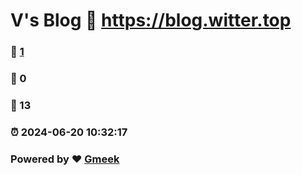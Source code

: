 # V's Blog :link: https://blog.witter.top 
### :page_facing_up: [1](https://blog.witter.top/tag.html) 
### :speech_balloon: 0 
### :hibiscus: 13 
### :alarm_clock: 2024-06-20 10:32:17 
### Powered by :heart: [Gmeek](https://github.com/Meekdai/Gmeek)
